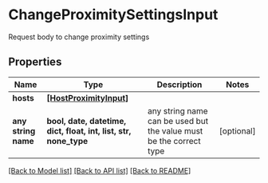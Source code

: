 # ChangeProximitySettingsInput

Request body to change proximity settings

## Properties
Name | Type | Description | Notes
------------ | ------------- | ------------- | -------------
**hosts** | [**[HostProximityInput]**](HostProximityInput.md) |  | 
**any string name** | **bool, date, datetime, dict, float, int, list, str, none_type** | any string name can be used but the value must be the correct type | [optional]

[[Back to Model list]](../README.md#documentation-for-models) [[Back to API list]](../README.md#documentation-for-api-endpoints) [[Back to README]](../README.md)


